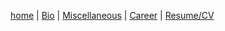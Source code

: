 [home](index.md) | [Bio](bio.md) | [Miscellaneous](misc.md) | [Career](career.md) | [Resume/CV](assets/chen_chloe.pdf)

